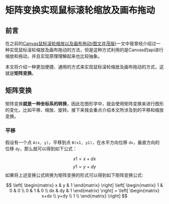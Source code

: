 # 矩阵变换实现鼠标滚轮缩放及画布拖动

## 前言

在之前的[Canvas鼠标滚轮缩放以及画布拖动(图文并茂版)](https://juejin.cn/post/7198767799484563516)一文中我曾经介绍过一种实现鼠标滚轮缩放及画布拖动的方法，但是这种方式利用的是Canvas的api进行缩放和拖动，并且实现原理理解起来也比较抽象。

本文将介绍一种更加便捷、通用的方式来实现鼠标滚轮缩放及画布拖动的方式，这就是**矩阵变换**。

## 矩阵变换

矩阵变换**就是一种坐标系的转换**，因此在图形学中，就会使用矩阵变换来进行图形的变化，比如平移、缩放、旋转。接下来我会重点介绍本文所涉及到的平移和缩放变换。

### 平移

假设有一个点 `A(x, y)`，平移到点 `B(x1, y1)`，在水平方向位移 `dx`，垂直方向的位移 `dy`，那么就可以得到如下公式：

$$
x1 = x + dx
$$
$$
y1 = y + dy
$$
如果将上述变换公式转换为矩阵变换的形式可以得到如下矩阵变换公式:


$$
\left[
\begin{matrix}
  x & y & 1
\end{matrix}
\right]
\left[
\begin{matrix}
  1 & 0 & 0 \\
  0 & 1 & 0 \\
  dx & dy & 1
\end{matrix}
\right] = \left[
\begin{matrix}
x+dx \\
y+dy \\
1 \\
\end{matrix}
\right]
$$


